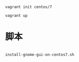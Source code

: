 # 

```
vagrant init centos/7

vagrant up

```

#  脚本

```

install-gnome-gui-on-centos7.sh

```



